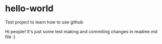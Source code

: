 # hello-world
Test project to learn how to use github

Hi people!
It's just some test making and commiting changes in readme.md file :)
